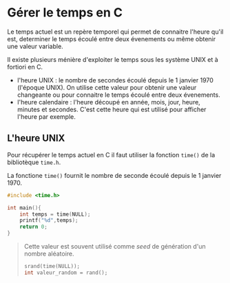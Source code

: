 # Gérer le temps en C
Le temps actuel est un repère temporel qui permet de connaitre l'heure qu'il est, determiner le temps écoulé entre deux évenements ou même obtenir une valeur variable.

Il existe plusieurs ménière d'exploiter le temps sous les système UNIX et à fortiori en C.

- l'heure UNIX : le nombre de secondes écoulé depuis le 1 janvier 1970 (l'époque UNIX). On utilise cette valeur pour obtenir une valeur changeante ou pour connaitre le temps écoulé entre deux évenements.
- l'heure calendaire : l'heure découpé en année, mois, jour, heure, minutes et secondes. C'est cette heure qui est utilisé pour afficher l'heure par exemple.

## L'heure UNIX
Pour récupérer le temps actuel en C il faut utiliser la fonction `time()` de la bibliotèque `time.h`.

La fonctione `time()` fournit le nombre de seconde écoulé depuis le 1 janvier 1970.
```c
#include <time.h>

int main(){
    int temps = time(NULL);
    printf("%d",temps);
    return 0;
}
```

> Cette valeur est souvent utilisé comme *seed* de génération d'un nombre aléatoire.
>```c
> srand(time(NULL));
> int valeur_random = rand();
>```